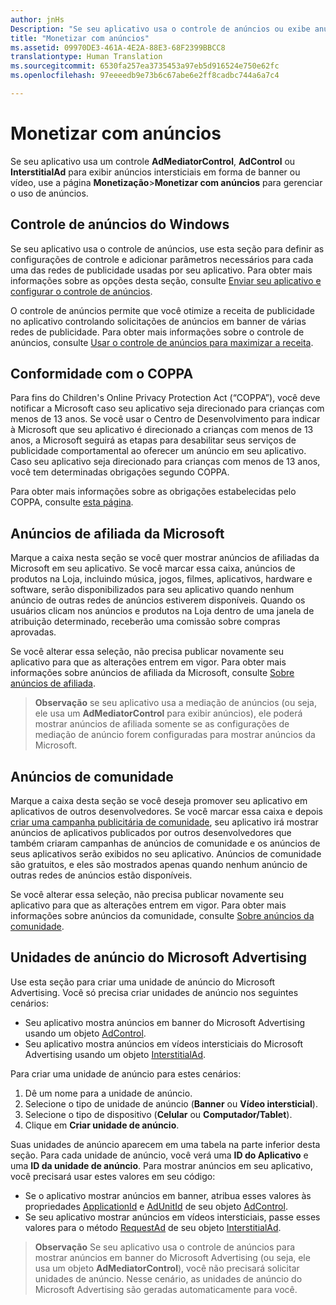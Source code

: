 ```yaml
---
author: jnHs
Description: "Se seu aplicativo usa o controle de anúncios ou exibe anúncios em banners ou vídeos intersticiais do Microsoft Advertising, use a página Monetização &gt; Monetizar com anúncios para gerenciar o uso de anúncios."
title: "Monetizar com anúncios"
ms.assetid: 09970DE3-461A-4E2A-88E3-68F2399BBCC8
translationtype: Human Translation
ms.sourcegitcommit: 6530fa257ea3735453a97eb5d916524e750e62fc
ms.openlocfilehash: 97eeeedb9e73b6c67abe6e2ff8cadbc744a6a7c4

---
```


# Monetizar com anúncios


Se seu aplicativo usa um controle **AdMediatorControl**, **AdControl** ou **InterstitialAd** para exibir anúncios intersticiais em forma de banner ou vídeo, use a página **Monetização**&gt;**Monetizar com anúncios** para gerenciar o uso de anúncios.

## Controle de anúncios do Windows


Se seu aplicativo usa o controle de anúncios, use esta seção para definir as configurações de controle e adicionar parâmetros necessários para cada uma das redes de publicidade usadas por seu aplicativo. Para obter mais informações sobre as opções desta seção, consulte [Enviar seu aplicativo e configurar o controle de anúncios](https://msdn.microsoft.com/library/windows/apps/mt219689).

O controle de anúncios permite que você otimize a receita de publicidade no aplicativo controlando solicitações de anúncios em banner de várias redes de publicidade. Para obter mais informações sobre o controle de anúncios, consulte [Usar o controle de anúncios para maximizar a receita](https://msdn.microsoft.com/library/windows/apps/mt219691).

## Conformidade com o COPPA

Para fins do Children's Online Privacy Protection Act (“COPPA”), você deve notificar a Microsoft caso seu aplicativo seja direcionado para crianças com menos de 13 anos. Se você usar o Centro de Desenvolvimento para indicar à Microsoft que seu aplicativo é direcionado a crianças com menos de 13 anos, a Microsoft seguirá as etapas para desabilitar seus serviços de publicidade comportamental ao oferecer um anúncio em seu aplicativo. Caso seu aplicativo seja direcionado para crianças com menos de 13 anos, você tem determinadas obrigações segundo COPPA.

Para obter mais informações sobre as obrigações estabelecidas pelo COPPA, consulte [esta página](http://go.microsoft.com/fwlink/p/?linkid=536558).

## Anúncios de afiliada da Microsoft

Marque a caixa nesta seção se você quer mostrar anúncios de afiliadas da Microsoft em seu aplicativo. Se você marcar essa caixa, anúncios de produtos na Loja, incluindo música, jogos, filmes, aplicativos, hardware e software, serão disponibilizados para seu aplicativo quando nenhum anúncio de outras redes de anúncios estiverem disponíveis. Quando os usuários clicam nos anúncios e produtos na Loja dentro de uma janela de atribuição determinado, receberão uma comissão sobre compras aprovadas.

Se você alterar essa seleção, não precisa publicar novamente seu aplicativo para que as alterações entrem em vigor. Para obter mais informações sobre anúncios de afiliada da Microsoft, consulte [Sobre anúncios de afiliada](about-affiliate-ads.md).

> **Observação** se seu aplicativo usa a mediação de anúncios (ou seja, ele usa um **AdMediatorControl** para exibir anúncios), ele poderá mostrar anúncios de afiliada somente se as configurações de mediação de anúncio forem configuradas para mostrar anúncios da Microsoft.

## Anúncios de comunidade

Marque a caixa desta seção se você deseja promover seu aplicativo em aplicativos de outros desenvolvedores. Se você marcar essa caixa e depois [criar uma campanha publicitária de comunidade](create-an-ad-campaign-for-your-app.md), seu aplicativo irá mostrar anúncios de aplicativos publicados por outros desenvolvedores que também criaram campanhas de anúncios de comunidade e os anúncios de seus aplicativos serão exibidos no seu aplicativo. Anúncios de comunidade são gratuitos, e eles são mostrados apenas quando nenhum anúncio de outras redes de anúncios estão disponíveis.

Se você alterar essa seleção, não precisa publicar novamente seu aplicativo para que as alterações entrem em vigor. Para obter mais informações sobre anúncios da comunidade, consulte [Sobre anúncios da comunidade](about-community-ads.md).

## Unidades de anúncio do Microsoft Advertising

Use esta seção para criar uma unidade de anúncio do Microsoft Advertising. Você só precisa criar unidades de anúncio nos seguintes cenários:

-   Seu aplicativo mostra anúncios em banner do Microsoft Advertising usando um objeto [AdControl](https://msdn.microsoft.com/library/mt313154.aspx).
-   Seu aplicativo mostra anúncios em vídeos intersticiais do Microsoft Advertising usando um objeto [InterstitialAd](https://msdn.microsoft.com/library/mt313189.aspx).

Para criar uma unidade de anúncio para estes cenários:

1.  Dê um nome para a unidade de anúncio.
2.  Selecione o tipo de unidade de anúncio (**Banner** ou **Vídeo intersticial**).
3.  Selecione o tipo de dispositivo (**Celular** ou **Computador/Tablet**).
4.  Clique em **Criar unidade de anúncio**.

Suas unidades de anúncio aparecem em uma tabela na parte inferior desta seção. Para cada unidade de anúncio, você verá uma **ID do Aplicativo** e uma **ID da unidade de anúncio**. Para mostrar anúncios em seu aplicativo, você precisará usar estes valores em seu código:

-   Se o aplicativo mostrar anúncios em banner, atribua esses valores às propriedades [ApplicationId](https://msdn.microsoft.com/library/mt313174.aspx) e [AdUnitId](https://msdn.microsoft.com/library/mt313171.aspx) de seu objeto [AdControl](https://msdn.microsoft.com/library/mt313154.aspx).
-   Se seu aplicativo mostrar anúncios em vídeos intersticiais, passe esses valores para o método [RequestAd](https://msdn.microsoft.com/library/mt313192.aspx) de seu objeto [InterstitialAd](https://msdn.microsoft.com/library/mt313189.aspx).

> **Observação** Se seu aplicativo usa o controle de anúncios para mostrar anúncios em banner do Microsoft Advertising (ou seja, ele usa um objeto **AdMediatorControl**), você não precisará solicitar unidades de anúncio. Nesse cenário, as unidades de anúncio do Microsoft Advertising são geradas automaticamente para você.

 

 

 



<!--HONumber=Jun16_HO4-->


